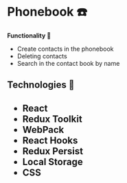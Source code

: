 <h1> Phonebook ☎️</h1>


<b>Functionality 🧰</b>
<ul>
<li>Create contacts in the phonebook</li>
<li>Deleting contacts</li>
<li>Search in the contact book by name </li>
</ul>



<h2>Technologies 🚀<h2>
<ul>
<li>React</li>
<li>Redux Toolkit</li>
<li>WebPack </li>
<li>React Hooks</li>
<li>Redux Persist</li>
<li>Local Storage</li>
<li>CSS</li>
</ul>


